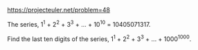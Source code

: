 https://projecteuler.net/problem=48

The series, 1<sup>1</sup> + 2<sup>2</sup> + 3<sup>3</sup> + ... + 10<sup>10</sup> = 10405071317.

Find the last ten digits of the series, 1<sup>1</sup> + 2<sup>2</sup> + 3<sup>3</sup> + ... + 1000<sup>1000</sup>.